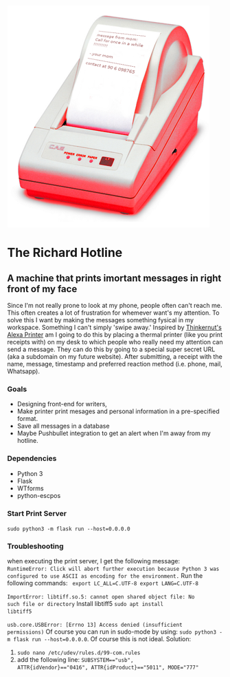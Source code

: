 ![picture of a thermal printer](https://github.com/RichART-Official/richardhotline/blob/master/static/img/hotline-preview.png)
# The Richard Hotline
## A machine that prints imortant messages in right front of my face
Since I'm not really prone to look at my phone, people often can't reach me. This often creates a lot of frustration for whemever want's my attention. To solve this I want by making the messages something fysical in my workspace. Something I can't simply 'swipe away.' Inspired by [Thinkernut's Alexa Printer](https://www.hackster.io/tinkernut/cheap-alexa-printer-from-an-old-receipt-printer-c14ea2) am I going to do this by placing a thermal printer (like you print receipts with) on my desk to which people who really need my attention can send a message. They can do this by going to a special super secret URL (aka a subdomain on my future website). After submitting, a receipt with the name, message, timestamp and preferred reaction method (i.e. phone, mail, Whatsapp).
### Goals
- Designing front-end for writers,
- Make printer print mesages and personal information in a pre-specified format.
- Save all messages in a database
- Maybe Pushbullet integration to get an alert when I'm away from my hotline.
### Dependencies
- Python 3
- Flask
- WTforms
- python-escpos
### Start Print Server
<code>sudo python3 -m flask run --host=0.0.0.0</code>
### Troubleshooting

when executing the print server, I get the following message:
<code> RuntimeError: Click will abort further execution because Python 3 was configured to use ASCII as encoding for the environment.</code>
Run the following commands:
<code>
	export LC_ALL=C.UTF-8
    export LANG=C.UTF-8
</code>

<code>ImportError: libtiff.so.5: cannot open shared object file: No such file or directory</code>
Install libtiff5 <code>sudo apt install libtiff5</code>

<code>usb.core.USBError: [Errno 13] Access denied (insufficient permissions)</code> Of course you can run in sudo-mode by using: <code>sudo python3 -m flask run --host=0.0.0.0</code>. Of course this is not ideal. Solution:
1. <code>sudo nano /etc/udev/rules.d/99-com.rules</code>
2. add the following line: <code>SUBSYSTEM=="usb", ATTR{idVendor}=="0416", ATTR{idProduct}=="5011", MODE="777"</code>


